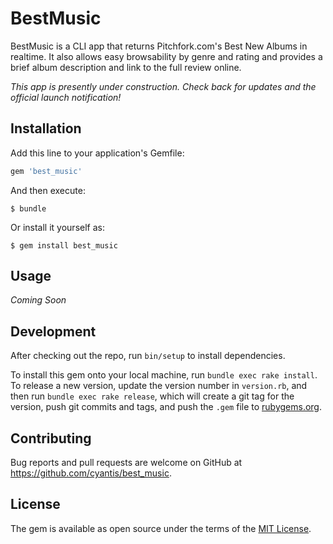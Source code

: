 # BestMusic

BestMusic is a CLI app that returns Pitchfork.com's Best New Albums in realtime. It also allows easy browsability by genre and rating and provides a brief album description and link to the full review online.

_This app is presently under construction. Check back for updates and the official launch notification!_

## Installation

Add this line to your application's Gemfile:

```ruby
gem 'best_music'
```

And then execute:

    $ bundle

Or install it yourself as:

    $ gem install best_music

## Usage

_Coming Soon_

## Development

After checking out the repo, run `bin/setup` to install dependencies.

To install this gem onto your local machine, run `bundle exec rake install`. To release a new version, update the version number in `version.rb`, and then run `bundle exec rake release`, which will create a git tag for the version, push git commits and tags, and push the `.gem` file to [rubygems.org](https://rubygems.org).

## Contributing

Bug reports and pull requests are welcome on GitHub at https://github.com/cyantis/best_music.

## License

The gem is available as open source under the terms of the [MIT License](https://opensource.org/licenses/MIT).
